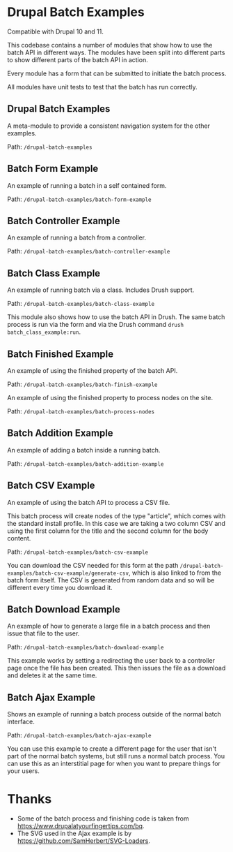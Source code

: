 # Drupal Batch Examples

Compatible with Drupal 10 and 11.

This codebase contains a number of modules that show how to use the batch API
in different ways. The modules have been split into different parts to show
different parts of the batch API in action.

Every module has a form that can be submitted to initiate the batch process.

All modules have unit tests to test that the batch has run correctly.

## Drupal Batch Examples

A meta-module to provide a consistent navigation system for the other examples.

Path: `/drupal-batch-examples`

## Batch Form Example

An example of running a batch in a self contained form.

Path: `/drupal-batch-examples/batch-form-example`

## Batch Controller Example

An example of running a batch from a controller.

Path: `/drupal-batch-examples/batch-controller-example`

## Batch Class Example

An example of running batch via a class. Includes Drush support.

Path: `/drupal-batch-examples/batch-class-example`

This module also shows how to use the batch API in Drush. The same batch process
is run via the form and via the Drush command `drush batch_class_example:run`.

## Batch Finished Example

An example of using the finished property of the batch API.

Path: `/drupal-batch-examples/batch-finish-example`

An example of using the finished property to process nodes on the site.

Path: `/drupal-batch-examples/batch-process-nodes`

## Batch Addition Example

An example of adding a batch inside a running batch.

Path: `/drupal-batch-examples/batch-addition-example`

## Batch CSV Example

An example of using the batch API to process a CSV file.

This batch process will create nodes of the type "article", which comes with the
standard install profile. In this case we are taking a two column CSV and using
the first column for the title and the second column for the body content.

Path: `/drupal-batch-examples/batch-csv-example`

You can download the CSV needed for this form at the path
`/drupal-batch-examples/batch-csv-example/generate-csv`, which is also linked to
from the batch form itself. The CSV is generated from random data and so will
be different every time you download it.

## Batch Download Example

An example of how to generate a large file in a batch process and then issue
that file to the user.

Path: `/drupal-batch-examples/batch-download-example`

This example works by setting a redirecting the user back to a controller page
once the file has been created. This then issues the file as a download and
deletes it at the same time.

## Batch Ajax Example

Shows an example of running a batch process outside of the normal batch
interface.

Path: `/drupal-batch-examples/batch-ajax-example`

You can use this example to create a different page for the user that isn't
part of the normal batch systems, but still runs a normal batch process. You
can use this as an interstitial page for when you want to prepare things for
your users.

# Thanks

- Some of the batch process and finishing code is taken from
https://www.drupalatyourfingertips.com/bq.
- The SVG used in the Ajax example is by
https://github.com/SamHerbert/SVG-Loaders.
